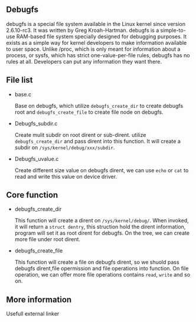 Debugfs
---------------------------------------

debugfs is a special file system available in the Linux kernel since version 2.6.10-rc3. It was written by Greg Kroah-Hartman. debugfs is a simple-to-use RAM-based file system specially designed for debugging purposes. It exists as a simple way for kernel developers to make information available to user space. Unlike /proc, which is only meant for information about a process, or sysfs, which has strict one-value-per-file rules, debugfs has no rules at all. Developers can put any information they want there.

## File list

  * base.c

    Base on debugfs, which utilize `debugfs_create_dir` to create debugfs root
    and `debugfs_create_file` to create file node on debugfs.

  * Debugfs_subdir.c

    Create mulit subdir on root dirent or sub-dirent. utilize 
    `debugfs_create_dir` and pass dirent into this function. It will create
    a subdir on `/sys/kernel/debug/xxx/subdir`.

  * Debugfs_uvalue.c

    Create different size value on debugfs dirent, we can use `echo` or 
    `cat` to read and write this value on device driver.

## Core function

  * debugfs_create_dir

    This function will create a dirent on `/sys/kernel/debug/`. When invoked, it
    will return a `struct dentry`, this struction hold the dirent information,
    program will set it as root dirent for debugfs. On the tree, we can create
    more file under root dirent.

  * debugfs_create_file

    This function will create a file on debugfs dirent, so we shuold pass 
    debugfs dirent,file opermission and file operations into function. On 
    file operation, we can offer more file operations contains `read`, `write` 
    and so on.

## More information

  Usefull external linker
